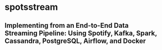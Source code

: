 
# spotsstream
## Implementing from an End-to-End Data Streaming Pipeline: Using Spotify, Kafka, Spark, Cassandra, PostgreSQL, Airflow, and Docker